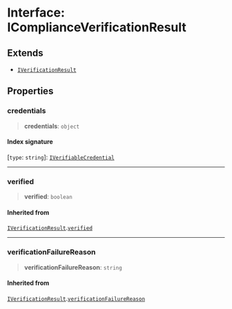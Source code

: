 # Interface: IComplianceVerificationResult

## Extends

- [`IVerificationResult`](IVerificationResult.md)

## Properties

### credentials

> **credentials**: `object`

#### Index signature

 \[`type`: `string`\]: [`IVerifiableCredential`](IVerifiableCredential.md)

***

### verified

> **verified**: `boolean`

#### Inherited from

[`IVerificationResult`](IVerificationResult.md).[`verified`](IVerificationResult.md#verified)

***

### verificationFailureReason

> **verificationFailureReason**: `string`

#### Inherited from

[`IVerificationResult`](IVerificationResult.md).[`verificationFailureReason`](IVerificationResult.md#verificationfailurereason)
